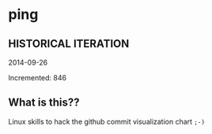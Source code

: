# ping

## HISTORICAL ITERATION
2014-09-26

Incremented: 846

## What is this?? 
Linux skills to hack the github commit visualization chart `;-)`
